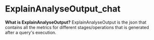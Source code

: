 # ExplainAnalyseOutput_chat
**What is ExplainAnalyseOutput?**
ExplainAnalyseOutput is the json that contains all the metrics for different stages/operations that is generated after a query's execution.

